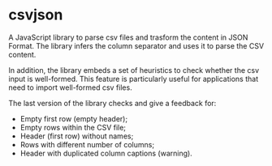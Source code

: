 # csvjson
A JavaScript library to parse csv files and trasform the content in JSON Format. The library infers the column separator and uses it to parse the CSV content.

In addition, the library embeds a set of heuristics to check whether the csv input is well-formed. This feature is particularly useful for applications that need to import well-formed csv files. 

The last version of the library checks and give a feedback for:

* Empty first row (empty header);
* Empty rows within the CSV file;
* Header (first row) without names;
* Rows with different number of columns;
 * Header with duplicated column captions (warning).


